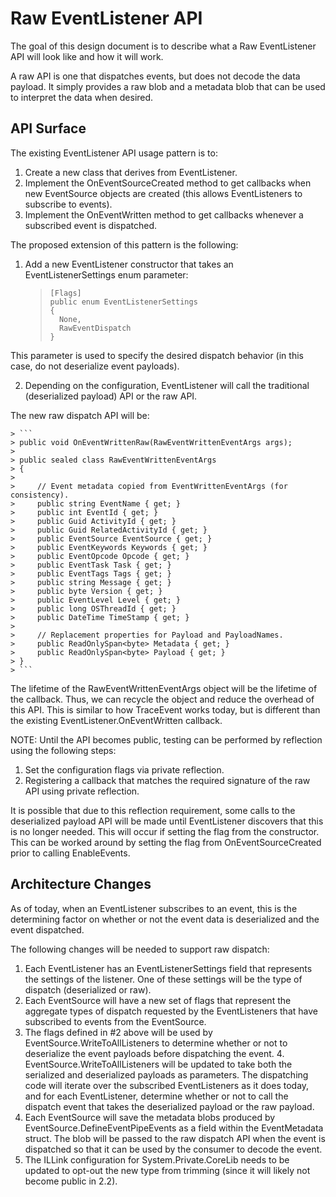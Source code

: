 # Raw EventListener API #

The goal of this design document is to describe what a Raw EventListener API will look like and how it will work.

A raw API is one that dispatches events, but does not decode the data payload.  It simply provides a raw blob and a metadata blob that can be used to interpret the data when desired.

## API Surface ##

The existing EventListener API usage pattern is to:

1. Create a new class that derives from EventListener.
2. Implement the OnEventSourceCreated method to get callbacks when new EventSource objects are created (this allows EventListeners to subscribe to events).
3. Implement the OnEventWritten method to get callbacks whenever a subscribed event is dispatched.

The proposed extension of this pattern is the following:

1. Add a new EventListener constructor that takes an EventListenerSettings enum parameter:

	> ```
	> [Flags]
	> public enum EventListenerSettings
	> {
    >   None,
    >   RawEventDispatch
	> }
	> ``` 

This parameter is used to specify the desired dispatch behavior (in this case, do not deserialize event payloads).

2. Depending on the configuration, EventListener will call the traditional (deserialized payload) API or the raw API.

The new raw dispatch API will be:

	> ```
	> public void OnEventWrittenRaw(RawEventWrittenEventArgs args);
	> 
	> public sealed class RawEventWrittenEventArgs
	> {
	> 
	>     // Event metadata copied from EventWrittenEventArgs (for consistency).
	>     public string EventName { get; }
	>     public int EventId { get; }
	>     public Guid ActivityId { get; }
	>     public Guid RelatedActivityId { get; }
	>     public EventSource EventSource { get; }
	>     public EventKeywords Keywords { get; }
	>     public EventOpcode Opcode { get; }
	>     public EventTask Task { get; }
	>     public EventTags Tags { get; }
	>     public string Message { get; }
	>     public byte Version { get; }
	>     public EventLevel Level { get; }
	>     public long OSThreadId { get; }
	>     public DateTime TimeStamp { get; }
	>     
	>     // Replacement properties for Payload and PayloadNames.
	>     public ReadOnlySpan<byte> Metadata { get; }     
	>     public ReadOnlySpan<byte> Payload { get; }
	> }
	> ```

The lifetime of the RawEventWrittenEventArgs object will be the lifetime of the callback.  Thus, we can recycle the object and reduce the overhead of this API.  This is similar to how TraceEvent works today, but is different than the existing EventListener.OnEventWritten callback.

NOTE: Until the API becomes public, testing can be performed by reflection using the following steps:

1. Set the configuration flags via private reflection.
2. Registering a callback that matches the required signature of the raw API using private reflection.

It is possible that due to this reflection requirement, some calls to the deserialized payload API will be made until EventListener discovers that this is no longer needed.  This will occur if setting the flag from the constructor.  This can be worked around by setting the flag from OnEventSourceCreated prior to calling EnableEvents.

## Architecture Changes ##

As of today, when an EventListener subscribes to an event, this is the determining factor on whether or not the event data is deserialized and the event dispatched.

The following changes will be needed to support raw dispatch:

1. Each EventListener has an EventListenerSettings field that represents the settings of the listener.  One of these settings will be the type of dispatch (deserialized or raw).
2. Each EventSource will have a new set of flags that represent the aggregate types of dispatch requested by the EventListeners that have subscribed to events from the EventSource.
3. The flags defined in #2 above will be used by EventSource.WriteToAllListeners to determine whether or not to deserialize the event payloads before dispatching the event.  4. EventSource.WriteToAllListeners will be updated to take both the serialized and deserialized payloads as parameters.  The dispatching code will iterate over the subscribed EventListeners as it does today, and for each EventListener, determine whether or not to call the dispatch event that takes the deserialized payload or the raw payload.
5. Each EventSource will save the metadata blobs produced by EventSource.DefineEventPipeEvents as a field within the EventMetadata struct.  The blob will be passed to the raw dispatch API when the event is dispatched so that it can be used by the consumer to decode the event.
6. The ILLink configuration for System.Private.CoreLib needs to be updated to opt-out the new type from trimming (since it will likely not become public in 2.2).